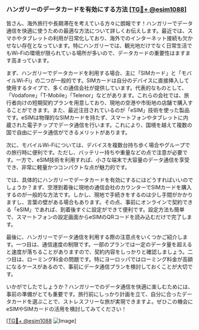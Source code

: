 ### ハンガリーのデータカードを有効にする方法 [[TG💪+ @esim1088](https://t.me/s/esim1088)]

皆さん、海外旅行や長期滞在を考えている方々に朗報です！ハンガリーでデータ通信を快適に使うための最適な方法について詳しくお伝えします。最近では、スマホやタブレットの利用が日常化しており、海外でのインターネット接続も欠かせない存在となっています。特にハンガリーでは、観光地だけでなく日常生活でもWi-Fiの環境が限られている場所が多いので、データカードの重要性はますます高まっています。

まず、ハンガリーでデータカードを利用する場合、主に「SIMカード」と「モバイルWi-Fi」の二つが一般的です。SIMカードは自分のデバイスに直接挿入して使用するタイプで、多くの通信会社が提供しています。代表的なものとして、「Vodafone」「T-Mobile」「Telenor」などがあります。これらの会社では、旅行者向けの短期契約プランを用意しており、現地の空港や市街地の店舗で購入することができます。また、最近注目されているのが「eSIM」技術を使った製品です。eSIMは物理的なSIMカードを持たず、スマートフォンやタブレットに内蔵された電子チップでデータ通信を行います。これにより、国境を越えて複数の国で自由にデータ通信ができるメリットがあります。

次に、モバイルWi-Fiについては、デバイスを複数台持ち歩く場合やグループでの旅行時に便利です。ただし、バッテリー持ちや重量などの点で注意が必要です。一方で、eSIM技術を利用すれば、小さな端末で大容量のデータ通信を享受でき、非常に軽量かつコンパクトな点が魅力的です。

では、具体的にハンガリーでデータカードを有効にするにはどうすればいいのでしょうか？まず、空港到着後に現地の通信会社のカウンターでSIMカードを購入するのが一般的な方法です。しかし、現地で手続きをするのは少し手間がかかりますし、言葉の壁がある場合もあります。その点、事前にオンラインで契約できる「eSIM」であれば、到着後すぐに設定ができて便利です。設定方法も簡単で、スマートフォンの設定画面からeSIMのQRコードを読み込むだけで完了します。

最後に、ハンガリーでデータ通信を利用する際の注意点をいくつかご紹介します。一つ目は、通信速度の制限です。一部のプランでは一定のデータ量を超えると速度が落ちることがありますので、契約内容をしっかりと確認しましょう。二つ目は、ローミング料金の問題です。特にヨーロッパではローミング料金が高額になるケースがあるので、事前にデータ通信プランを検討しておくことが大切です。

いかがでしたでしょうか？ハンガリーでのデータ通信を快適に楽しむためには、事前の準備がとても重要です。旅行前にしっかり計画を立て、自分に合ったデータカードを選ぶことで、ストレスフリーな旅が実現できますよ。ぜひこの機会にeSIMやSIMカードの活用を検討してみてください！

[[TG💪+ @esim1088](https://t.me/s/esim1088) ![Image](https://i.postimg.cc/Y0z9fWf4/image.png)]